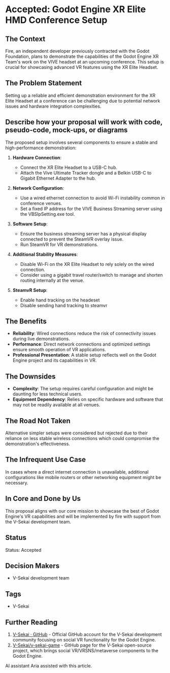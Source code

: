 # Accepted: Godot Engine XR Elite HMD Conference Setup

## The Context

Fire, an independent developer previously contracted with the Godot Foundation, plans to demonstrate the capabilities of the Godot Engine XR Team's work on the VIVE headset at an upcoming conference. This setup is crucial for showcasing advanced VR features using the XR Elite Headset.

## The Problem Statement

Setting up a reliable and efficient demonstration environment for the XR Elite Headset at a conference can be challenging due to potential network issues and hardware integration complexities.

## Describe how your proposal will work with code, pseudo-code, mock-ups, or diagrams

The proposed setup involves several components to ensure a stable and high-performance demonstration:

1. **Hardware Connection**:

   - Connect the XR Elite Headset to a USB-C hub.
   - Attach the Vive Ultimate Tracker dongle and a Belkin USB-C to Gigabit Ethernet Adapter to the hub.

2. **Network Configuration**:

   - Use a wired ethernet connection to avoid Wi-Fi instability common in conference venues.
   - Set a fixed IP address for the VIVE Business Streaming server using the VBSIpSetting.exe tool.

3. **Software Setup**:

   - Ensure the business streaming server has a physical display connected to prevent the SteamVR overlay issue.
   - Run SteamVR for VR demonstrations.

4. **Additional Stability Measures**:
   - Disable Wi-Fi on the XR Elite Headset to rely solely on the wired connection.
   - Consider using a gigabit travel router/switch to manage and shorten routing internally at the venue.

5. **SteamvR Setup**:

   - Enable hand tracking on the headeset
   - Disable sending hand tracking to steamvr

## The Benefits

- **Reliability**: Wired connections reduce the risk of connectivity issues during live demonstrations.
- **Performance**: Direct network connections and optimized settings ensure smooth operation of VR applications.
- **Professional Presentation**: A stable setup reflects well on the Godot Engine project and its capabilities in VR.

## The Downsides

- **Complexity**: The setup requires careful configuration and might be daunting for less technical users.
- **Equipment Dependency**: Relies on specific hardware and software that may not be readily available at all venues.

## The Road Not Taken

Alternative simpler setups were considered but rejected due to their reliance on less stable wireless connections which could compromise the demonstration's effectiveness.

## The Infrequent Use Case

In cases where a direct internet connection is unavailable, additional configurations like mobile routers or other networking equipment might be necessary.

## In Core and Done by Us

This proposal aligns with our core mission to showcase the best of Godot Engine's VR capabilities and will be implemented by fire with support from the V-Sekai development team.

## Status

Status: Accepted <!-- Draft | Proposed | Rejected | Accepted | Deprecated | Superseded by -->

## Decision Makers

- V-Sekai development team

## Tags

- V-Sekai

## Further Reading

1. [V-Sekai · GitHub](https://github.com/v-sekai) - Official GitHub account for the V-Sekai development community focusing on social VR functionality for the Godot Engine.
2. [V-Sekai/v-sekai-game](https://github.com/v-sekai/v-sekai-game) - GitHub page for the V-Sekai open-source project, which brings social VR/VRSNS/metaverse components to the Godot Engine.

AI assistant Aria assisted with this article.
